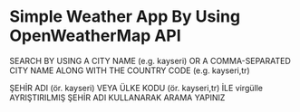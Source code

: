 # Simple Weather App By Using OpenWeatherMap API

SEARCH BY USING A CITY NAME (e.g. kayseri) OR A COMMA-SEPARATED CITY NAME ALONG WITH THE COUNTRY CODE (e.g. kayseri,tr)

ŞEHİR ADI (ör. kayseri) VEYA ÜLKE KODU (ör. kayseri,tr) İLE virgülle AYRIŞTIRILMIŞ ŞEHİR ADI KULLANARAK ARAMA YAPINIZ 

